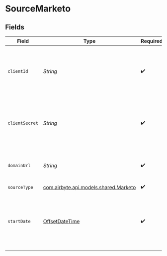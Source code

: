 # SourceMarketo


## Fields

| Field                                                                                                                                                                       | Type                                                                                                                                                                        | Required                                                                                                                                                                    | Description                                                                                                                                                                 | Example                                                                                                                                                                     |
| --------------------------------------------------------------------------------------------------------------------------------------------------------------------------- | --------------------------------------------------------------------------------------------------------------------------------------------------------------------------- | --------------------------------------------------------------------------------------------------------------------------------------------------------------------------- | --------------------------------------------------------------------------------------------------------------------------------------------------------------------------- | --------------------------------------------------------------------------------------------------------------------------------------------------------------------------- |
| `clientId`                                                                                                                                                                  | *String*                                                                                                                                                                    | :heavy_check_mark:                                                                                                                                                          | The Client ID of your Marketo developer application. See <a href="https://docs.airbyte.com/integrations/sources/marketo"> the docs </a> for info on how to obtain this.     |                                                                                                                                                                             |
| `clientSecret`                                                                                                                                                              | *String*                                                                                                                                                                    | :heavy_check_mark:                                                                                                                                                          | The Client Secret of your Marketo developer application. See <a href="https://docs.airbyte.com/integrations/sources/marketo"> the docs </a> for info on how to obtain this. |                                                                                                                                                                             |
| `domainUrl`                                                                                                                                                                 | *String*                                                                                                                                                                    | :heavy_check_mark:                                                                                                                                                          | Your Marketo Base URL. See <a href="https://docs.airbyte.com/integrations/sources/marketo"> the docs </a> for info on how to obtain this.                                   | https://000-AAA-000.mktorest.com                                                                                                                                            |
| `sourceType`                                                                                                                                                                | [com.airbyte.api.models.shared.Marketo](../../models/shared/Marketo.md)                                                                                                     | :heavy_check_mark:                                                                                                                                                          | N/A                                                                                                                                                                         |                                                                                                                                                                             |
| `startDate`                                                                                                                                                                 | [OffsetDateTime](https://docs.oracle.com/javase/8/docs/api/java/time/OffsetDateTime.html)                                                                                   | :heavy_check_mark:                                                                                                                                                          | UTC date and time in the format 2017-01-25T00:00:00Z. Any data before this date will not be replicated.                                                                     | 2020-09-25T00:00:00Z                                                                                                                                                        |
